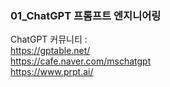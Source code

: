### 01_ChatGPT 프롬프트 엔지니어링


ChatGPT 커뮤니티 : <br>
https://gptable.net/ <br>
https://cafe.naver.com/mschatgpt <br>
https://www.prpt.ai/ <br>
